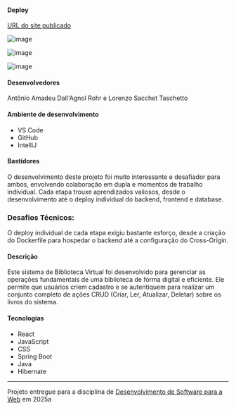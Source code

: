 #### Deploy
 
 [URL do site publicado](https://antonio-lorenzo-t3.netlify.app)

 ![image](https://github.com/user-attachments/assets/274ee2e7-44fe-468a-84b2-a61083014f85)

 ![image](https://github.com/user-attachments/assets/bf55fca7-22d7-4172-95bf-66d119f7fd33)

 ![image](https://github.com/user-attachments/assets/b1c3e113-c20c-43dc-9c2d-daf62b2f9f2f)

 #### Desenvolvedores
 
 Antônio Amadeu Dall'Agnol Rohr e
 Lorenzo Sacchet Taschetto
 
 #### Ambiente de desenvolvimento
 
 - VS Code
 - GitHub
 - IntelliJ
 
 #### Bastidores
 
 O desenvolvimento deste projeto foi muito interessante e desafiador para ambos, envolvendo colaboração em dupla e momentos de trabalho individual. Cada etapa trouxe aprendizados valiosos, desde o desenvolvimento até o deploy individual do backend, frontend e database.

 ### Desafios Técnicos:

 O deploy individual de cada etapa exigiu bastante esforço, desde a criação do Dockerfile para hospedar o backend até a configuração do Cross-Origin.
 
 #### Descrição

 Este sistema de Biblioteca Virtual foi desenvolvido para gerenciar as operações fundamentais de uma biblioteca de forma digital e eficiente. Ele permite que usuários criem cadastro e se autentiquem para realizar um conjunto completo de ações CRUD 
 (Criar, Ler, Atualizar, Deletar) sobre os livros do sistema.

 
 #### Tecnologias
 - React
 - JavaScript
 - CSS
 - Spring Boot
 - Java
 - Hibernate
 
 ---

 Projeto entregue para a disciplina de [Desenvolvimento de Software para a Web](http://github.com/andreainfufsm/elc1090-2025a) em 2025a
